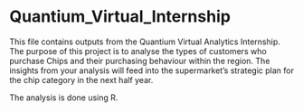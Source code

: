 # Quantium_Virtual_Internship

This file contains outputs from the Quantium Virtual Analytics Internship. 
The purpose of this project is to analyse the types of customers who purchase Chips and their purchasing behaviour within the region. The insights from your analysis will feed into the supermarket’s strategic plan for the chip category in the next half year.

The analysis is done using R.
